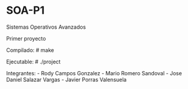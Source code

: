 # SOA-P1
Sistemas Operativos Avanzados

Primer proyecto

Compilado:
	# make

Ejecutable:
	# ./project

Integrantes: 
	- Rody Campos Gonzalez
	- Mario Romero Sandoval
	- Jose Daniel Salazar Vargas
	- Javier Porras Valensuela 